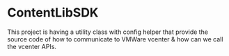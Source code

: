# ContentLibSDK
This project is having a utility class with config helper that provide the source code of how to communicate to VMWare vcenter &amp; how can we call the vcenter APIs.
